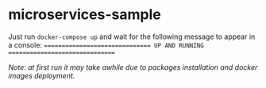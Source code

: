 # microservices-sample

Just run `docker-compose up` and wait for the following message to appear in a console:
`============================== UP AND RUNNING ==============================`

_Note: at first run it may take awhile due to packages installation and docker images deployment._
